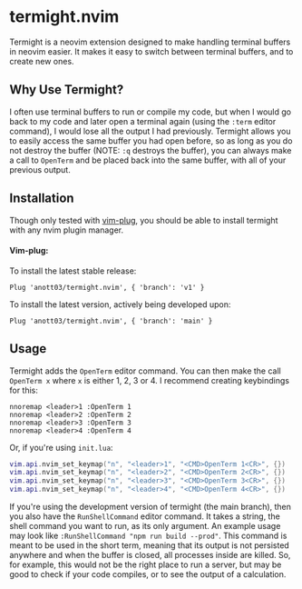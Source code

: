 # termight.nvim
Termight is a neovim extension designed to make handling terminal buffers in neovim easier. It makes it easy to switch between terminal buffers, and to create new ones.
## Why Use Termight?
I often use terminal buffers to run or compile my code, but when I would go back to my code and later open a terminal again (using the `:term` editor command), I would lose all the output I had previously. Termight allows you to easily access the same buffer you had open before, so as long as you do not destroy the buffer (NOTE: `:q` destroys the buffer), you can always make a call to `OpenTerm` and be placed back into the same buffer, with all of your previous output.
## Installation
Though only tested with [vim-plug](https://github.com/junegunn/vim-plug), you should be able to install termight with any nvim plugin manager.
#### Vim-plug:
To install the latest stable release:
````vim
Plug 'anott03/termight.nvim', { 'branch': 'v1' }
````
To install the latest version, actively being developed upon:
````vim
Plug 'anott03/termight.nvim', { 'branch': 'main' }
````
## Usage
Termight adds the `OpenTerm` editor command. You can then make the call `OpenTerm x` where `x` is either 1, 2, 3 or 4. I recommend creating keybindings for this:
````vim
nnoremap <leader>1 :OpenTerm 1
nnoremap <leader>2 :OpenTerm 2
nnoremap <leader>3 :OpenTerm 3
nnoremap <leader>4 :OpenTerm 4
````
Or, if you're using `init.lua`:
````lua
vim.api.nvim_set_keymap("n", "<leader>1", "<CMD>OpenTerm 1<CR>", {})
vim.api.nvim_set_keymap("n", "<leader>2", "<CMD>OpenTerm 2<CR>", {})
vim.api.nvim_set_keymap("n", "<leader>3", "<CMD>OpenTerm 3<CR>", {})
vim.api.nvim_set_keymap("n", "<leader>4", "<CMD>OpenTerm 4<CR>", {})
````
If you're using the development version of termight (the main branch), then you also have the `RunShellCommand` editor command. It takes a string, the shell command you want to run, as its only argument. An example usage may look like `:RunShellCommand "npm run build --prod"`. This command is meant to be used in the short term, meaning that its output is not persisted anywhere and when the buffer is closed, all processes inside are killed. So, for example, this would not be the right place to run a server, but may be good to check if your code compiles, or to see the output of a calculation.
